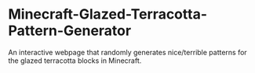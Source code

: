 # Minecraft-Glazed-Terracotta-Pattern-Generator
An interactive webpage that randomly generates nice/terrible patterns for the glazed terracotta blocks in Minecraft.
